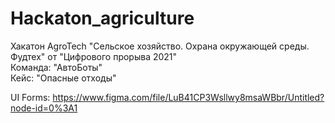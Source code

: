# Hackaton_agriculture

Хакатон AgroTech "Сельское хозяйство. Охрана окружающей среды. Фудтех" от "Цифрового прорыва 2021" <br>
Команда: "АвтоБоты" <br>
Кейс: "Опасные отходы" <br>

UI Forms: https://www.figma.com/file/LuB41CP3Wsllwy8msaWBbr/Untitled?node-id=0%3A1
